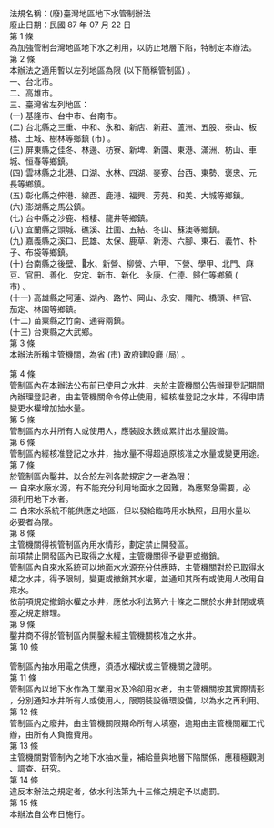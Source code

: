 法規名稱：(廢)臺灣地區地下水管制辦法  
廢止日期：民國 87 年 07 月 22 日  
第 1 條  
為加強管制台灣地區地下水之利用，以防止地層下陷，特制定本辦法。  
第 2 條  
本辦法之適用暫以左列地區為限 (以下簡稱管制區) 。  
一、台北市。  
二、高雄市。  
三、臺灣省左列地區：  
(一) 基隆市、台中市、台南市。  
(二) 台北縣之三重、中和、永和、新店、新莊、蘆洲、五股、泰山、板  
橋、土城、樹林等鄉鎮 (市) 。  
(三) 屏東縣之佳冬、林邊、枋寮、新埤、新園、東港、滿洲、枋山、車  
城、恒春等鄉鎮。  
(四) 雲林縣之北港、口湖、水林、四湖、麥寮、台西、東勢、褒忠、元  
長等鄉鎮。  
(五) 彰化縣之伸港、線西、鹿港、福興、芳苑、和美、大城等鄉鎮。  
(六) 澎湖縣之馬公鎮。  
(七) 台中縣之沙鹿、梧棲、龍井等鄉鎮。  
(八) 宜蘭縣之頭城、礁溪、壯圍、五結、冬山、蘇澳等鄉鎮。  
(九) 嘉義縣之溪口、民雄、太保、鹿草、新港、六腳、東石、義竹、朴  
子、布袋等鄉鎮。  
(十) 台南縣之後壁、￿水、新營、柳營、六甲、下營、學甲、北門、麻  
豆、官田、善化、安定、新市、新化、永康、仁德、歸仁等鄉鎮 (  
市) 。  
(十一) 高雄縣之阿蓮、湖內、路竹、岡山、永安、隬陀、橋頭、梓官、  
茄定、林園等鄉鎮。  
(十二) 苗粟縣之竹南、通霄兩鎮。  
(十三) 台東縣之大武鄉。  
第 3 條  
本辦法所稱主管機關，為省 (市) 政府建設廳 (局) 。  


第 4 條  
管制區內在本辦法公布前已使用之水井，未於主管機關公告辦理登記期間  
內辦理登記者，由主管機關命令停止使用，經核准登記之水井，不得申請  
變更水權增加抽水量。  
第 5 條  
管制區內水井所有人或使用人，應裝設水錶或累計出水量設備。  
第 6 條  
管制區內經核准登記之水井，抽水量不得超過原核准之水量或變更用途。  
第 7 條  
於管制區內鑿井，以合於左列各款規定之一者為限：  
一 自來水廠水源，有不能充分利用地面水之困難，為應緊急需要，必  
須利用地下水者。  
二 白來水系統不能供應之地區，但以發給臨時用水執照，且用水量以  
必要者為限。  
第 8 條  
主管機關得視管制區內用水情形，劃定禁止開發區。  
前項禁止開發區內已取得之水權，主管機關得予變更或撤銷。  
管制區內自來水系統可以地面水水源充分供應時，主管機關對於已取得水  
權之水井，得予限制，變更或撤銷其水權，並通知其所有或使用人改用自  
來水。  
依前項規定撤銷水權之水井，應依水利法第六十條之二關於水井封閉或填  
塞之規定辦理。  
第 9 條  
鑿井商不得於管制區內開鑿未經主管機關核准之水井。  
第 10 條  


管制區內抽水用電之供應，須憑水權狀或主管機關之證明。  
第 11 條  
管制區內以地下水作為工業用水及冷卻用水者，由主管機關按其實際情形  
，分別通知水井所有人或使用人，限期裝設循環設備，以為水之再利用。  
第 12 條  
管制區內之廢井，由主管機關限期命所有人填塞，逾期由主管機關雇工代  
辦，由所有人負擔費用。  
第 13 條  
主管機關對管制內之地下水抽水量，補給量與地層下陷關係，應積極觀測  
、調查、研究。  
第 14 條  
違反本辦法之規定者，依水利法第九十三條之規定予以處罰。  
第 15 條  
本辦法自公布日施行。  


